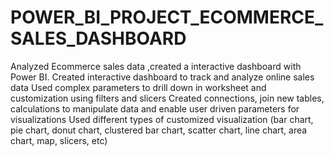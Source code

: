 # POWER_BI_PROJECT_ECOMMERCE_SALES_DASHBOARD
Analyzed Ecommerce sales data ,created a interactive dashboard with Power BI. 
Created interactive dashboard to track and analyze online sales data
Used complex parameters to drill down in worksheet and customization using filters and slicers
Created connections, join new tables, calculations to manipulate data and enable user driven parameters for visualizations
Used different types of customized visualization (bar chart, pie chart, donut chart, clustered bar chart, scatter chart, line chart, area chart, map, slicers, etc)
